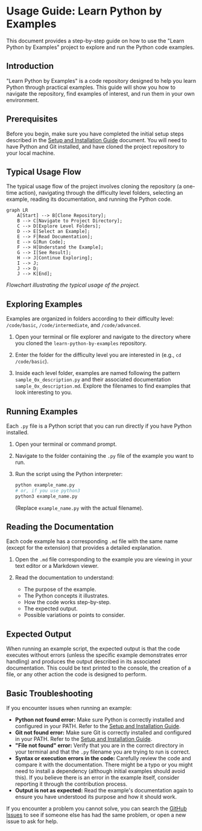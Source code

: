 # Usage Guide: Learn Python by Examples

This document provides a step-by-step guide on how to use the "Learn Python by Examples" project to explore and run the Python code examples.

## Introduction

"Learn Python by Examples" is a code repository designed to help you learn Python through practical examples. This guide will show you how to navigate the repository, find examples of interest, and run them in your own environment.

## Prerequisites

Before you begin, make sure you have completed the initial setup steps described in the [Setup and Installation Guide](./07_setup_and_installation.md) document. You will need to have Python and Git installed, and have cloned the project repository to your local machine.

## Typical Usage Flow

The typical usage flow of the project involves cloning the repository (a one-time action), navigating through the difficulty level folders, selecting an example, reading its documentation, and running the Python code.

```mermaid
graph LR
    A[Start] --> B[Clone Repository];
    B --> C[Navigate to Project Directory];
    C --> D[Explore Level Folders];
    D --> E[Select an Example];
    E --> F[Read Documentation];
    E --> G[Run Code];
    F --> H[Understand the Example];
    G --> I[See Result];
    H --> J[Continue Exploring];
    I --> J;
    J --> D;
    J --> K[End];
```

_Flowchart illustrating the typical usage of the project._

## Exploring Examples

Examples are organized in folders according to their difficulty level: `/code/basic`, `/code/intermediate`, and `/code/advanced`.

1. Open your terminal or file explorer and navigate to the directory where you cloned the `learn-python-by-examples` repository.

2. Enter the folder for the difficulty level you are interested in (e.g., `cd /code/basic`).

3. Inside each level folder, examples are named following the pattern `sample_0x_description.py` and their associated documentation `sample_0x_description.md`. Explore the filenames to find examples that look interesting to you.

## Running Examples

Each `.py` file is a Python script that you can run directly if you have Python installed.

1. Open your terminal or command prompt.

2. Navigate to the folder containing the `.py` file of the example you want to run.

3. Run the script using the Python interpreter:

   ```bash
   python example_name.py
   # or, if you use python3
   python3 example_name.py

   ```

   (Replace `example_name.py` with the actual filename).

## Reading the Documentation

Each code example has a corresponding `.md` file with the same name (except for the extension) that provides a detailed explanation.

1. Open the `.md` file corresponding to the example you are viewing in your text editor or a Markdown viewer.

2. Read the documentation to understand:
   - The purpose of the example.
   - The Python concepts it illustrates.
   - How the code works step-by-step.
   - The expected output.
   - Possible variations or points to consider.

## Expected Output

When running an example script, the expected output is that the code executes without errors (unless the specific example demonstrates error handling) and produces the output described in its associated documentation. This could be text printed to the console, the creation of a file, or any other action the code is designed to perform.

## Basic Troubleshooting

If you encounter issues when running an example:

- **Python not found error:** Make sure Python is correctly installed and configured in your PATH. Refer to the [Setup and Installation Guide](./07_setup_and_installation.md).
- **Git not found error:** Make sure Git is correctly installed and configured in your PATH. Refer to the [Setup and Installation Guide](./07_setup_and_installation.md).
- **"File not found" error:** Verify that you are in the correct directory in your terminal and that the `.py` filename you are trying to run is correct.
- **Syntax or execution errors in the code:** Carefully review the code and compare it with the documentation. There might be a typo or you might need to install a dependency (although initial examples should avoid this). If you believe there is an error in the example itself, consider reporting it through the contribution process.
- **Output is not as expected:** Read the example's documentation again to ensure you have understood its purpose and how it should work.

If you encounter a problem you cannot solve, you can search the [GitHub Issues](https://github.com/seyerjo/learn-python-by-examples/issues) to see if someone else has had the same problem, or open a new issue to ask for help.

